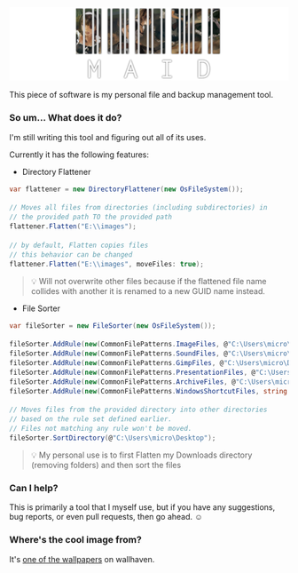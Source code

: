 ![](docs/header.png)

This piece of software is my personal file and backup management tool.

### So um... What does it do?

I'm still writing this tool and figuring out all of its uses.

Currently it has the following features:

- Directory Flattener

```cs
var flattener = new DirectoryFlattener(new OsFileSystem());

// Moves all files from directories (including subdirectories) in
// the provided path TO the provided path
flattener.Flatten("E:\\images");

// by default, Flatten copies files
// this behavior can be changed
flattener.Flatten("E:\\images", moveFiles: true);
```

> 💡 Will not overwrite other files because if the flattened file name collides with another it is renamed to a new GUID name instead.

- File Sorter

```cs
var fileSorter = new FileSorter(new OsFileSystem());

fileSorter.AddRule(new(CommonFilePatterns.ImageFiles, @"C:\Users\micro\Pictures\sorted"));
fileSorter.AddRule(new(CommonFilePatterns.SoundFiles, @"C:\Users\micro\Music"));
fileSorter.AddRule(new(CommonFilePatterns.GimpFiles, @"C:\Users\micro\Documents\Gimp projects"));
fileSorter.AddRule(new(CommonFilePatterns.PresentationFiles, @"C:\Users\micro\Documents\Presentations"));
fileSorter.AddRule(new(CommonFilePatterns.ArchiveFiles, @"C:\Users\micro\Documents\Archives"));
fileSorter.AddRule(new(CommonFilePatterns.WindowsShortcutFiles, string.Empty, SpecialRule.Delete));

// Moves files from the provided directory into other directories
// based on the rule set defined earlier.
// Files not matching any rule won't be moved.
fileSorter.SortDirectory(@"C:\Users\micro\Desktop");
```

> 💡 My personal use is to first Flatten my Downloads directory (removing folders) and then sort the files

### Can I help?

This is primarily a tool that I myself use, but if you have any suggestions, bug reports, or even pull requests, then go ahead. :relaxed:

### Where's the cool image from?

It's [one of the wallpapers](https://wallhaven.cc/w/vm8dmp) on wallhaven.
